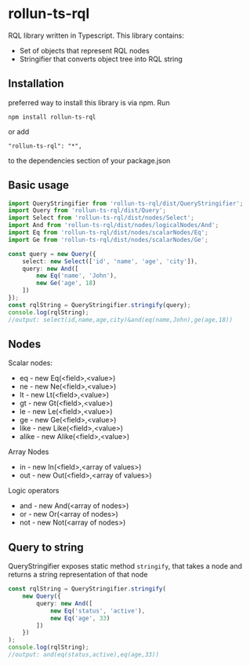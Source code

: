 # rollun-ts-rql
RQL library written in Typescript.
This library contains:
* Set of objects that represent RQL nodes
* Stringifier that converts object tree into RQL string
## Installation
preferred way to install this library is via npm.
Run
```
npm install rollun-ts-rql
```

or add
```
"rollun-ts-rql": "*",
```
to the dependencies section of your package.json
## Basic usage
```typescript
import QueryStringifier from 'rollun-ts-rql/dist/QueryStringifier';
import Query from 'rollun-ts-rql/dist/Query';
import Select from 'rollun-ts-rql/dist/nodes/Select';
import And from 'rollun-ts-rql/dist/nodes/logicalNodes/And';
import Eq from 'rollun-ts-rql/dist/nodes/scalarNodes/Eq';
import Ge from 'rollun-ts-rql/dist/nodes/scalarNodes/Ge';

const query = new Query({
    select: new Select(['id', 'name', 'age', 'city']),
    query: new And([
        new Eq('name', 'John'),
        new Ge('age', 18)
    ])
});
const rqlString = QueryStringifier.stringify(query);
console.log(rqlString);
//output: select(id,name,age,city)&and(eq(name,John),ge(age,18))
```

## Nodes
Scalar nodes:
* eq - new Eq(&lt;field>,&lt;value>)
* ne - new Ne(&lt;field>,&lt;value>)
* lt - new Lt(&lt;field>,&lt;value>)
* gt - new Gt(&lt;field>,&lt;value>)
* le - new Le(&lt;field>,&lt;value>)
* ge - new Ge(&lt;field>,&lt;value>)
* like - new Like(&lt;field>,&lt;value>)
* alike - new Alike(&lt;field>,&lt;value>)

Array Nodes
* in - new In(&lt;field>,&lt;array of values>)
* out - new Out(&lt;field>,&lt;array of values>)

Logic operators
* and - new And(&lt;array of nodes>)
* or - new Or(&lt;array of nodes>)
* not - new Not(&lt;array of nodes>)

## Query to string
QueryStringifier exposes static method `stringify`, that takes a node
and returns a string representation of that node
```typescript
const rqlString = QueryStringifier.stringify(
    new Query({
        query: new And([
            new Eq('status', 'active'),
            new Eq('age', 33)
        ])
    })
);
console.log(rqlString);
//output: and(eq(status,active),eq(age,33))
```



